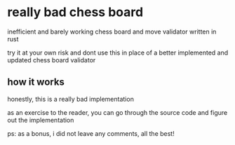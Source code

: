 # really bad chess board
inefficient and barely working chess board and move validator written in rust

try it at your own risk and dont use this in place of a better implemented and updated chess board validator

## how it works
honestly, this is a really bad implementation

as an exercise to the reader, you can go through the source code and figure out the implementation

ps: as a bonus, i did not leave any comments, all the best!